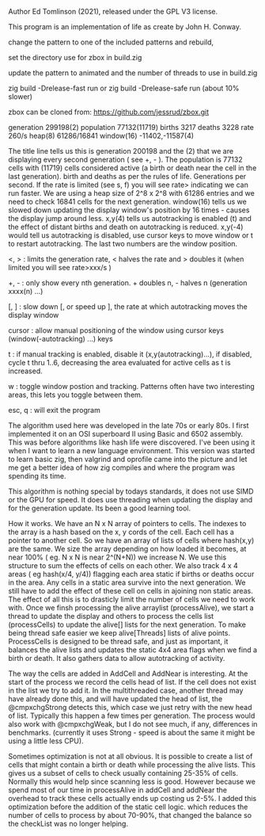 Author Ed Tomlinson (2021), released under the GPL V3 license.

This program is an implementation of life as create by John H. Conway.  

change the pattern to one of the included patterns and rebuild, 

set the directory use for zbox in build.zig

update the pattern to animated and the number of threads to use in build.zig

zig build -Drelease-fast run
or
zig build -Drelease-safe run (about 10% slower)

zbox can be cloned from: https://github.com/jessrud/zbox.git

generation 299198(2) population 77132(11719) births 3217 deaths 3228 rate 260/s  heap(8) 61286/16841  window(16) -11402,-11587(4)

The title line tells us this is generation 200198 and the (2) that we are displaying every second generation ( see +, - ).
The population is 77132 cells with (11719) cells considered active (a birth or death near the cell in the last generation).
birth and deaths as per the rules of life.
Generations per second.  If the rate is limited (see s, f) you will see rate> indicating we can run faster.
We are using a heap size of 2^8 x 2^8 with 61286 entries and we need to check 16841 cells for the next generation.
window(16) tells us we slowed down updating the display window's position by 16 times - causes the display jump around less.
x,y(4) tells us autotracking is enabled (t) and the effect of distant births and death on autotracking is reduced.
x,y(-4) would tell us autotracking is disabled, use cursor keys to move window or t to restart autotracking.
The last two numbers are the window position.


<, >    : limits the generation rate, < halves the rate and > doubles it (when limited you will see rate>xxx/s )

+, -    : only show every nth generation.  + doubles n, - halves n (generation xxxx(n) ...)

[, ]    : slow down [, or speed up ], the rate at which autotracking moves the display window

cursor  : allow manual positioning of the window using cursor keys (window(-autotracking) ...)
keys

t       : if manual tracking is enabled, disable it (x,y(autotracking)...), if disabled, cycle t thru 1..6, decreasing 
          the area evaluated for active cells as t is increased.

w       : toggle window postion and tracking.  Patterns often have two interesting areas, this lets you toggle between them.

esc, q  : will exit the program

The algorithm used here was developed in the late 70s or early 80s.  I first implemented it on an OSI superboard II using 
Basic and 6502 assembly.  This was before algorithms like hash life were discovered.  I've been using it when I want to learn a 
new language environment.  This version was started to learn basic zig, then valgrind and oprofile came into the picture and let 
me get a better idea of how zig compiles and where the program was spending its time.

This algorithm is nothing special by todays standards, it does not use SIMD or the GPU for speed.  It does use threading when
updating the display and for the generation update.  Its been a good learning tool.

How it works.  We have an N x N array of pointers to cells.  The indexes to the array is a hash based on the x, y cords of the cell.
Each cell has a pointer to another cell.  So we have an array of lists of cells where hash(x,y) are the same.  We size the array
depending on how loaded it becomes, at near 100% ( eg. N x N is near 2^(N+N)) we increase N.  We use this structure to sum the 
effects of cells on each other.  We also track 4 x 4 areas ( eg hash(x/4, y/4)) flagging each area static if births or deaths occur 
in the area.  Any cells in a static area survive into the next generation.  We still have to add the effect of these cell on cells 
in ajoining non static areas.  The effect of all this is to drasticly limit the number of cells we need to work with.  Once we finsh 
processing the alive arraylist (processAlive), we start a thread to update the display and others to process the cells list 
(processCells) to update the alive[] lists for the next generation.  To make being thread safe easier we keep alive[Threads] lists
of alive points.  ProcessCells is designed to be thread safe, and just as important, it balances the alive lists and updates the 
static 4x4 area flags when we find a birth or death.  It also gathers data to allow autotracking of activity. 

The way the cells are added in AddCell and AddNear is interesting.  At the start of the process we record the cells head of list.
If the cell does not exist in the list we try to add it.  In the multithreaded case, another thread may have already done this, 
and will have updated the head of list,  the @cmpxchgStrong detects this, which case we just retry with the new head of list.
Typically this happen a few times per generation.  The process would also work with @cmpxchgWeak, but I do not see much, if any,
differences in benchmarks.  (currently it uses Strong - speed is about the same it might be using a little less CPU).

Sometimes optimization is not at all obvious.  It is possible to create a list of cells that might contain a birth or death while
processing the alive lists.  This gives us a subset of cells to check usually containing 25-35% of cells.  Normally this would 
help since scanning less is good.  However because we spend most of our time in processAlive in addCell and addNear the overhead 
to track these cells actually ends up costing us 2-5%.  I added this optimization before the addition of the static cell logic.
which reduces the number of cells to process by about 70-90%, that changed the balance so the checkList was no longer helping.
